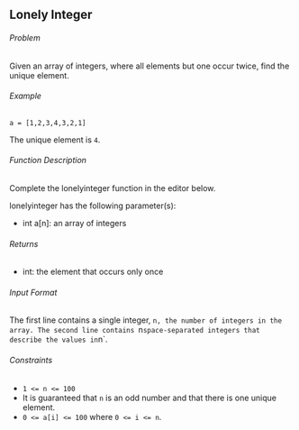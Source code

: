 ## Lonely Integer

###### Problem

Given an array of integers, where all elements but one occur twice, find the unique element.

###### Example
```
a = [1,2,3,4,3,2,1]
```

The unique element is `4`.

###### Function Description

Complete the lonelyinteger function in the editor below.

lonelyinteger has the following parameter(s):

- int a[n]: an array of integers

###### Returns

- int: the element that occurs only once

###### Input Format

The first line contains a single integer, `n, the number of integers in the array.
The second line contains `n` space-separated integers that describe the values in `n`.

###### Constraints

- `1 <= n <= 100`
- It is guaranteed that `n` is an odd number and that there is one unique element.
- `0 <= a[i] <= 100` where `0 <= i <= n`.